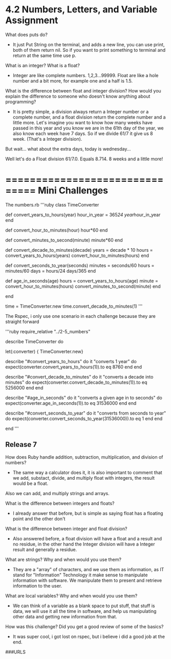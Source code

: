 # 4.2 Numbers, Letters, and Variable Assignment

What does puts do?
- It just Put String on the terminal, and adds a new line, you can use print, both of them return nil.
So if you want to print something to terminal and return at the same time use p.

What is an integer? What is a float?
- Integer are like complete numbers. 1,2,3...99999.
Float are like a hole number and a bit more, for example one and a half is 1.5.

What is the difference between float and integer division? How would you explain the difference to someone who doesn't know anything about programming?
- It is pretty simple, a division always return a Integer number or a complete number, and a float division return the complete number and a little more. Let's imagine you want to know how many weeks have passed in this year and you know we are in the 61th day of the year, we also know each week have 7 days. So if we divide 61/7 it give us 8 week. (That's a Integer division).

But wait... what about the extra days, today is wednesday...

Well let's do a Float division 61/7.0. Equals 8.714. 8 weeks and a little more!


===============================
Mini Challenges
=============================

The numbers.rb
'''ruby
class TimeConverter

  def convert_years_to_hours(year)
    hour_in_year = 365*24
    year*hour_in_year
  end

  def convert_hour_to_minutes(hour)
    hour*60
  end

  def convert_minutes_to_second(minute)
    minute*60
  end

  def convert_decade_to_minutes(decade)
    years = decade * 10
    hours = convert_years_to_hours(years)
    convert_hour_to_minutes(hours)
  end

  def convert_seconds_to_year(seconds)
    minutes = seconds/60
    hours = minutes/60
    days = hours/24
    days/365
  end

  def age_in_seconds(age)
    hours = convert_years_to_hours(age)
    minute = convert_hour_to_minutes(hours)
    convert_minutes_to_second(minute)
  end


end

time = TimeConverter.new
time.convert_decade_to_minutes(1)
'''

The Rspec, i only use one scenario in each challenge because they are straight forward

'''ruby
require_relative "../2-5_numbers"

describe TimeConverter do

  let(:converter) { TimeConverter.new}

  describe "#convert_years_to_hours" do
    it "converts 1 year" do
      expect(converter.convert_years_to_hours(1)).to eq 8760
    end
  end

  describe "#convert_decade_to_minutes" do
    it "converts a decade into minutes" do
      expect(converter.convert_decade_to_minutes(1)).to eq 5256000
    end
  end

  describe "#age_in_seconds" do
    it "converts a given age in to seconds" do
      expect(converter.age_in_seconds(1)).to eq 31536000
    end
  end

  describe "#convert_seconds_to_year" do
    it "converts from seconds to year" do
      expect(converter.convert_seconds_to_year(31536000)).to eq 1
    end
  end

end
'''

## Release 7
How does Ruby handle addition, subtraction, multiplication, and division of numbers?
- The same way a calculator does it, it is also important to comment that we add, substact, divide, and multiply float with integers, the result would be a float.

Also we can add, and multiply strings and arrays.

What is the difference between integers and floats?
- I already answer that before, but is simple as saying float has a floating point and the other don't

What is the difference between integer and float division?
- Also answered before, a float division will have a float and a result and no residue, in the other hand the Integer division will have a Integer result and generally a residue.

What are strings? Why and when would you use them?
- They are a "array" of characters, and we use them as information, as IT stand for "Information" Technology it make sense to manipulate information with software. We manipulate them to present and retrieve information to the user.

What are local variables? Why and when would you use them?
- We can think of a variable as a blank space to put stuff, that stuff is data, we will use it all the time in software, and help us manipulating other data and getting new information from that.

How was this challenge? Did you get a good review of some of the basics?
- It was super cool, i got lost on rspec, but i believe i did a good job at the end.


###URLS